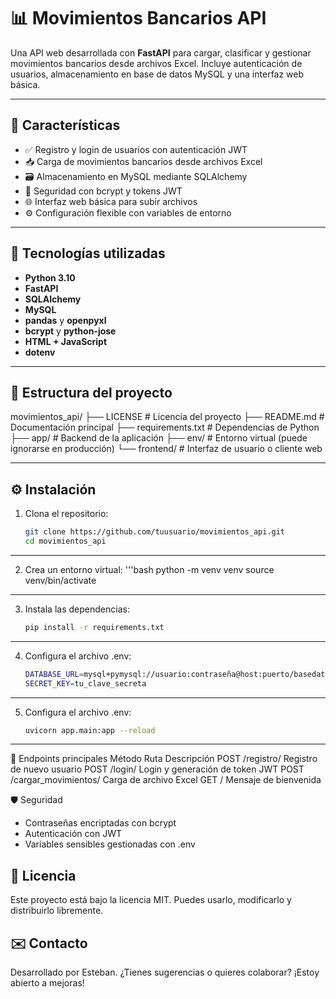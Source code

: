 # 📊 Movimientos Bancarios API

Una API web desarrollada con **FastAPI** para cargar, clasificar y gestionar movimientos bancarios desde archivos Excel. Incluye autenticación de usuarios, almacenamiento en base de datos MySQL y una interfaz web básica.

---

## 🚀 Características

- ✅ Registro y login de usuarios con autenticación JWT
- 📥 Carga de movimientos bancarios desde archivos Excel
- 🗃️ Almacenamiento en MySQL mediante SQLAlchemy
- 🔐 Seguridad con bcrypt y tokens JWT
- 🌐 Interfaz web básica para subir archivos
- ⚙️ Configuración flexible con variables de entorno

---

## 🧱 Tecnologías utilizadas

- **Python 3.10**
- **FastAPI**
- **SQLAlchemy**
- **MySQL**
- **pandas** y **openpyxl**
- **bcrypt** y **python-jose**
- **HTML + JavaScript**
- **dotenv**

---

## 📁 Estructura del proyecto
movimientos_api/
├── LICENSE                # Licencia del proyecto
├── README.md              # Documentación principal
├── requirements.txt       # Dependencias de Python
├── app/                   # Backend de la aplicación
├── env/                   # Entorno virtual (puede ignorarse en producción)
└── frontend/              # Interfaz de usuario o cliente web

---

## ⚙️ Instalación

1. Clona el repositorio:
   ```bash
   git clone https://github.com/tuusuario/movimientos_api.git
   cd movimientos_api

---

2. Crea un entorno virtual:
    '''bash
    python -m venv venv
    source venv/bin/activate

---

3. Instala las dependencias:
    ```bash
    pip install -r requirements.txt

---

4. Configura el archivo .env:
    ```bash
    DATABASE_URL=mysql+pymysql://usuario:contraseña@host:puerto/basedatos
    SECRET_KEY=tu_clave_secreta

---

5. Configura el archivo .env:
    ```bash
    uvicorn app.main:app --reload

---

📌 Endpoints principales
Método	Ruta	Descripción
POST	/registro/	Registro de nuevo usuario
POST	/login/	Login y generación de token JWT
POST	/cargar_movimientos/	Carga de archivo Excel
GET	/	Mensaje de bienvenida

🛡️ Seguridad
- Contraseñas encriptadas con bcrypt
- Autenticación con JWT
- Variables sensibles gestionadas con .env

## 📄 Licencia
Este proyecto está bajo la licencia MIT. Puedes usarlo, modificarlo y distribuirlo libremente.

## ✉️ Contacto
Desarrollado por Esteban. ¿Tienes sugerencias o quieres colaborar? ¡Estoy abierto a mejoras!